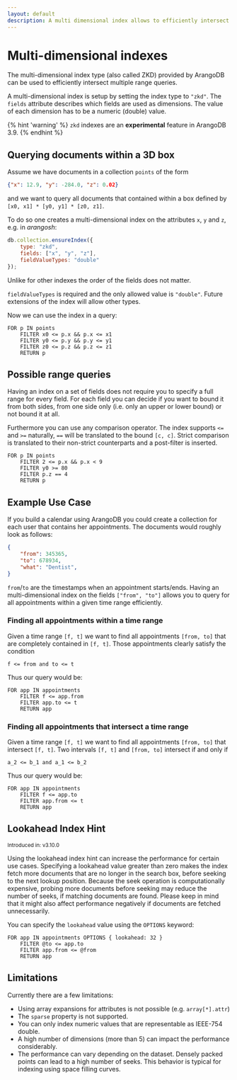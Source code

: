 ```yaml
---
layout: default
description: A multi dimensional index allows to efficiently intersect multiple range queries
---
```

# Multi-dimensional indexes

The multi-dimensional index type (also called ZKD) provided by ArangoDB can be
used to efficiently intersect multiple range queries.

A multi-dimensional index is setup by setting the index type to `"zkd"`.
The `fields` attribute describes which fields are used as dimensions.
The value of each dimension has to be a numeric (double) value.

{% hint 'warning' %}
`zkd` indexes are an **experimental** feature in ArangoDB 3.9.
{% endhint %}

## Querying documents within a 3D box

Assume we have documents in a collection `points` of the form

```json
{"x": 12.9, "y": -284.0, "z": 0.02}
```

and we want to query all documents that contained within a box defined by
`[x0, x1] * [y0, y1] * [z0, z1]`.

To do so one creates a multi-dimensional index on the attributes `x`, `y` and
`z`, e.g. in _arangosh_:

```js
db.collection.ensureIndex({
    type: "zkd",
    fields: ["x", "y", "z"],
    fieldValueTypes: "double"
});
```

Unlike for other indexes the order of the fields does not matter.

`fieldValueTypes` is required and the only allowed value is `"double"`.
Future extensions of the index will allow other types.

Now we can use the index in a query:

```aql
FOR p IN points
    FILTER x0 <= p.x && p.x <= x1
    FILTER y0 <= p.y && p.y <= y1
    FILTER z0 <= p.z && p.z <= z1
    RETURN p
```

## Possible range queries

Having an index on a set of fields does not require you to specify a full range
for every field. For each field you can decide if you want to bound
it from both sides, from one side only (i.e. only an upper or lower bound)
or not bound it at all.

Furthermore you can use any comparison operator. The index supports `<=` and `>=`
naturally, `==` will be translated to the bound `[c, c]`. Strict comparison
is translated to their non-strict counterparts and a post-filter is inserted.

```aql
FOR p IN points
    FILTER 2 <= p.x && p.x < 9
    FILTER y0 >= 80
    FILTER p.z == 4
    RETURN p
```

## Example Use Case

If you build a calendar using ArangoDB you could create a collection for each user
that contains her appointments. The documents would roughly look as follows:

```json
{
    "from": 345365,
    "to": 678934,
    "what": "Dentist",
}
```

`from`/`to` are the timestamps when an appointment starts/ends. Having an
multi-dimensional index on the fields `["from", "to"]` allows you to query
for all appointments within a given time range efficiently.

### Finding all appointments within a time range

Given a time range `[f, t]` we want to find all appointments `[from, to]` that
are completely contained in `[f, t]`. Those appointments clearly satisfy the
condition

```
f <= from and to <= t
```

Thus our query would be:

```aql
FOR app IN appointments
    FILTER f <= app.from
    FILTER app.to <= t
    RETURN app
```

### Finding all appointments that intersect a time range

Given a time range `[f, t]` we want to find all appointments `[from, to]` that
intersect `[f, t]`. Two intervals `[f, t]` and `[from, to]` intersect if
and only if

```
a_2 <= b_1 and a_1 <= b_2
```

Thus our query would be:

```aql
FOR app IN appointments
    FILTER f <= app.to
    FILTER app.from <= t
    RETURN app
```

## Lookahead Index Hint

<small>Introduced in: v3.10.0</small>

Using the lookahead index hint can increase the performance for certain use
cases. Specifying a lookahead value greater than zero makes the index fetch
more documents that are no longer in the search box, before seeking to the
next lookup position. Because the seek operation is computationally expensive,
probing more documents before seeking may reduce the number of seeks, if
matching documents are found. Please keep in mind that it might also affect
performance negatively if documents are fetched unnecessarily.

You can specify the `lookahead` value using the `OPTIONS` keyword:

```aql
FOR app IN appointments OPTIONS { lookahead: 32 }
    FILTER @to <= app.to
    FILTER app.from <= @from
    RETURN app
```

## Limitations

Currently there are a few limitations:

- Using array expansions for attributes is not possible (e.g. `array[*].attr`)
- The `sparse` property is not supported.
- You can only index numeric values that are representable as IEEE-754 double.
- A high number of dimensions (more than 5) can impact the performance considerably.
- The performance can vary depending on the dataset. Densely packed points can
  lead to a high number of seeks. This behavior is typical for indexing using
  space filling curves.
